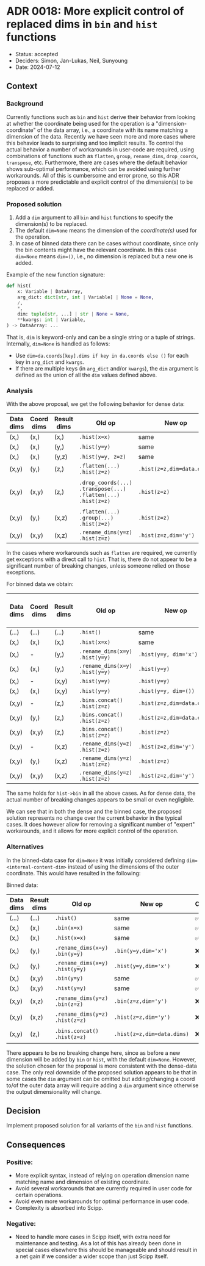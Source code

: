 # ADR 0018: More explicit control of replaced dims in `bin` and `hist` functions

-   Status: accepted
-   Deciders: Simon, Jan-Lukas, Neil, Sunyoung
-   Date: 2024-07-12

## Context

### Background

Currently functions such as `bin` and `hist` derive their behavior from looking at whether the coordinate being used for the operation is a "dimension-coordinate" of the data array, i.e., a coordinate with its name matching a dimension of the data.
Recently we have seen more and more cases where this behavior leads to surprising and too implicit results.
To control the actual behavior a number of workarounds in user-code are required, using combinations of functions such as `flatten`, `group`, `rename_dims`, `drop_coords`, `transpose`, etc.
Furthermore, there are cases where the default behavior shows sub-optimal performance, which can be avoided using further workarounds.
All of this is cumbersome and error prone, so this ADR proposes a more predictable and explicit control of the dimension(s) to be replaced or added.

### Proposed solution

1. Add a `dim` argument to all `bin` and `hist` functions to specify the dimension(s) to be replaced.
2. The default `dim=None` means the dimension of the *coordinate(s)* used for the operation.
3. In case of binned data there can be cases without coordinate, since only the bin contents might have the relevant coordinate.
   In this case `dim=None` means `dim=()`, i.e., no dimension is replaced but a new one is added.

Example of the new function signature:

```python
def hist(
    x: Variable | DataArray,
    arg_dict: dict[str, int | Variable] | None = None,
    /,
    *,
    dim: tuple[str, ...] | str | None = None,
    **kwargs: int | Variable,
) -> DataArray: ...
```

That is, `dim` is keyword-only and can be a single string or a tuple of strings.
Internally, `dim=None` is handled as follows:

- Use `dim=da.coords[key].dims if key in da.coords else ()` for each key in `arg_dict` and `kwargs`.
- If there are multiple keys (in `arg_dict` and/or `kwargs`), the `dim` argument is defined as the union of all the `dim` values defined above.

### Analysis

With the above proposal, we get the following behavior for dense data:

| Data dims | Coord dims | Result dims | Old op | New op | Change | Comments (old op) |
|-----------|------------|-------------|--------|--------|------------|----------|
| (x,)      | (x,)       | (x,)    | `.hist(x=x)`       | same |&#x2705;|          |
| (x,)      | (x,)       | (y,)    | `.hist(y=y)`       | same |&#x2705;|          |
| (x,)      | (x,)       | (y,z)   | `.hist(y=y, z=z)`  | same |&#x2705;|          |
| (x,y)     | (y,)       | (z,)    | `.flatten(...)`<br>`.hist(z=z)` | `.hist(z=z,dim=data.dims)` |&#x274c;|          |
| (x,y)     | (x,y)      | (z,)    | `.drop_coords(...)`<br>`.transpose(...)`<br>`.flatten(...)`<br>`.hist(z=z)`       | `.hist(z=z)` |&#x274c;| can also `hist(...).sum(...)` but has memory problems |
| (x,y)     | (y,)       | (x,z)   | `.flatten(...)`<br>`.group(...)`<br>`.hist(z=z)` | `.hist(z=z)` |&#x274c;|          |
| (x,y)     | (x,y)      | (x,z)   | `.rename_dims(y=z)`<br>`.hist(z=z)` | `.hist(z=z,dim='y')` |&#x274c;|          |

In the cases where workarounds such as `flatten` are required, we currently get exceptions with a direct call to `hist`.
That is, there do not appear to be a significant number of breaking changes, unless someone relied on those exceptions.

For binned data we obtain:

| Data dims | Coord dims | Result dims | Old op | New op | Change | Consistent with dense case |
|-----------|------------|-------------|--------|--------|------------|----------|
| (...)     | (...)      | (...) | `.hist()`     | same |&#x2705;| -    |
| (x,)      | (x,)       | (x,)  | `.hist(x=x)`   | same |&#x2705;| &#x2705;    |
| (x,)      | -          | (y,)  | `.rename_dims(x=y)`<br>`.hist(y=y)` | `.hist(y=y, dim='x')` |&#x274c;| - |
| (x,)      | (x,)       | (y,)  | `.rename_dims(x=y)`<br>`.hist(y=y)` | `.hist(y=y)` |&#x274c;|&#x2705;|
| (x,)      | -          | (x,y) | `.hist(y=y)`  | `.hist(y=y)` |&#x2705;|-     |
| (x,)      | (x,)       | (x,y) | `.hist(y=y)`  | `.hist(y=y, dim=())` |&#x274c;|&#x2705;     |
| (x,y)     | -          | (z,)  | `.bins.concat()`<br>`.hist(z=z)`    | `.hist(z=z,dim=data.dims)` |&#x274c;|- |
| (x,y)     | (y,)       | (z,)  | `.bins.concat()`<br>`.hist(z=z)`    | `.hist(z=z,dim=data.dims)` |&#x274c;|&#x2705; |
| (x,y)     | (x,y)      | (z,)  | `.bins.concat()`<br>`.hist(z=z)`    | `.hist(z=z)` |&#x274c;|&#x2705; |
| (x,y)     | -          | (x,z) | `.rename_dims(y=z)`<br>`.hist(z=z)` | `.hist(z=z,dim='y')` |&#x274c;|- |
| (x,y)     | (y,)       | (x,z) | `.rename_dims(y=z)`<br>`.hist(z=z)` | `.hist(z=z)` |&#x274c;|&#x2705; |
| (x,y)     | (x,y)      | (x,z) | `.rename_dims(y=z)`<br>`.hist(z=z)` | `.hist(z=z,dim='y')` |&#x274c;|&#x2705; |

The same holds for `hist->bin` in all the above cases.
As for dense data, the actual number of breaking changes appears to be small or even negligible.

We can see that in both the dense and the binned case, the proposed solution represents no change over the current behavior in the typical cases.
It does however allow for removing a significant number of "expert" workarounds, and it allows for more explicit control of the operation.

### Alternatives

In the binned-data case for `dim=None` it was initially considered defining `dim=<internal-content-dim>` instead of using the dimensions of the outer coordinate.
This would have resulted in the following:

Binned data:

| Data dims | Result dims | Old op | New op | Change | Comments (old op) |
|-----------|-------------|--------|--------|------------|----------|
| (...) | (...) | `.hist()`     | same |&#x2705;|     | |
| (x,)  | (x,)  | `.bin(x=x)`   | same |&#x2705;|     | |
| (x,)  | (x,)  | `.hist(x=x)`   | same |&#x2705;|     | |
| (x,)  | (y,)  | `.rename_dims(x=y)`<br>`.bin(y=y)`  | `.bin(y=y,dim='x')` |&#x274c;| Or use `.bin(y=y).bins.concat('x')` |
| (x,)  | (y,)  | `.rename_dims(x=y)`<br>`.hist(y=y)` | `.hist(y=y,dim='x')` |&#x274c;| Or use `.hist(y=y).sum('x')` |
| (x,)  | (x,y) | `.bin(y=y)`   | same |&#x2705;|     | |
| (x,)  | (x,y) | `.hist(y=y)`  | same |&#x2705;|     | |
| (x,y) | (x,z) | `.rename_dims(y=z)`<br>`.bin(z=z)`  | `.bin(z=z,dim='y')` |&#x274c;| Or use `.bin(z=z).bins.concat('y')` |
| (x,y) | (x,z) | `.rename_dims(y=z)`<br>`.hist(z=z)` | `.hist(z=z,dim='y')` |&#x274c;| Or use `.bins.concat('y').hist(z=z)` |
| (x,y) | (z,)  | `.bins.concat()`<br>`.hist(z=z)`    | `.hist(z=z,dim=data.dims)` |&#x274c;| need extra tricks for multithreading |

There appears to be no breaking change here, since as before a new dimension will be added by `bin` or `hist`, with the default `dim=None`.
However, the solution chosen for the proposal is more consistent with the dense-data case.
The only real downside of the proposed solution appears to be that in some cases the `dim` argument can be omitted but adding/changing a coord to/of the outer data array will require adding a `dim` argument since otherwise the output dimensionality will change.

## Decision

Implement proposed solution for all variants of the `bin` and `hist` functions.

## Consequences

### Positive:

- More explicit syntax, instead of relying on operation dimension name matching name and dimension of existing coordinate.
- Avoid several workarounds that are currently required in user code for certain operations.
- Avoid even more workarounds for optimal performance in user code.
- Complexity is absorbed into Scipp.

### Negative:

- Need to handle more cases in Scipp itself, with extra need for maintenance and testing.
  As a lot of this has already been done in special cases elsewhere this should be manageable and should result in a net gain if we consider a wider scope than just Scipp itself.